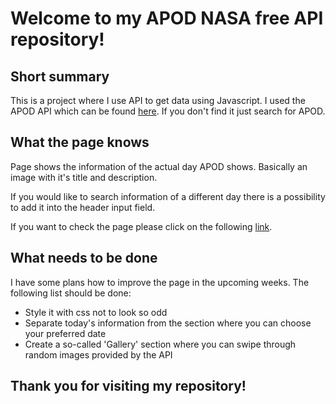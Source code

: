 # Welcome to my APOD NASA free API repository!

## Short summary

This is a project where I use API to get data using Javascript.
I used the APOD API which can be found [here](https://api.nasa.gov/).
If you don't find it just search for APOD.

## What the page knows

Page shows the information of the actual day APOD shows.
Basically an image with it's title and description.

If you would like to search information of a different day there is a possibility to add it into the header input field.

If you want to check the page please click on the following [link](https://buczkobalazs.github.io/NASA-APOD-open-api/).

## What needs to be done

I have some plans how to improve the page in the upcoming weeks.
The following list should be done:

- Style it with css not to look so odd
- Separate today's information from the section where you can choose your preferred date
- Create a so-called 'Gallery' section where you can swipe through random images provided by the API


## Thank you for visiting my repository!
